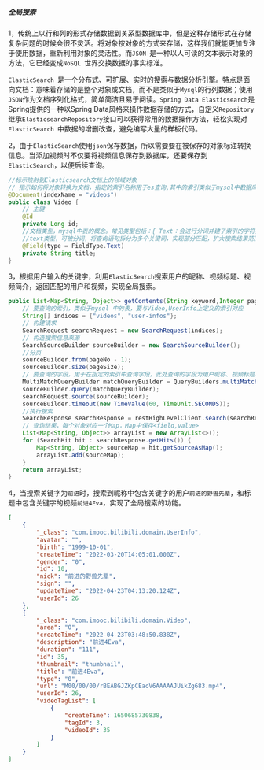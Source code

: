 ##### 全局搜索

1，传统上以行和列的形式存储数据到关系型数据库中，但是这种存储形式在存储复杂问题的时候会很不灵活。将对象按对象的方式来存储，这样我们就能更加专注于使用数据，重新利用对象的灵活性。而`JSON `是一种以人可读的文本表示对象的方法，它已经变成`NoSQL `世界交换数据的事实标准。

`ElasticSearch `是一个分布式、可扩展、实时的搜索与数据分析引擎。特点是面向文档：意味着存储的是整个对象或文档，而不是类似于`Mysql`的行列数据；使用`JSON`作为文档序列化格式，简单简洁且易于阅读。`Spring Data Elasticsearch`是Spring提供的一种以Spring Data风格来操作数据存储的方式，自定义`Repository`继承`ElasticsearchRepository`接口可以获得常用的数据操作方法，轻松实现对`ElasticSearch `中数据的增删改查，避免编写大量的样板代码。

2，由于`ElasticSearch`使用`json`保存数据，所以需要要在被保存的对象标注转换信息。当添加视频时不仅要将视频信息保存到数据库，还要保存到`ElasticSearch`，以便后续查询。

```java
//标示映射到Elasticsearch文档上的领域对象
// 指示如何将对象转换为文档，指定的索引名称用于es查询,其中的索引类似于mysql中数据库的概念
@Document(indexName = "videos")
public class Video {
    // 主键
    @Id
    private Long id;
    //文档类型，mysql中表的概念。常见类型包括：{ Text：会进行分词并建了索引的字符类型 Integer, Long, Date, Float, Double, Boolean, Object, Auto：自动判断字段类型 Nested：嵌套对象类型 }
    //text类型，可被分词，将查询语句拆分为多个关键词，实现部分匹配，扩大搜索结果范围
    @Field(type = FieldType.Text)
    private String title; 
}
```

3，根据用户输入的关键字，利用`ElasticSearch`搜索用户的昵称、视频标题、视频简介，返回匹配的用户和视频，实现全局搜索。

```java
public List<Map<String, Object>> getContents(String keyword,Integer pageNo,Integer pageSize) throws IOException {
    // 要查询的索引，类似于mysql 中的表，要与Video,UserInfo上定义的索引对应
    String[] indices = {"videos", "user-infos"};
    // 构建请求
    SearchRequest searchRequest = new SearchRequest(indices);
    // 构造搜索信息来源
    SearchSourceBuilder sourceBuilder = new SearchSourceBuilder();
    //分页
    sourceBuilder.from(pageNo - 1);
    sourceBuilder.size(pageSize);
    // 要查询的字段，用于在指定的索引中查询字段，此处查询的字段为用户昵称、视频标题、视频简介
    MultiMatchQueryBuilder matchQueryBuilder = QueryBuilders.multiMatchQuery(keyword, "title", "nick", "description");
    sourceBuilder.query(matchQueryBuilder);
    searchRequest.source(sourceBuilder);
    sourceBuilder.timeout(new TimeValue(60, TimeUnit.SECONDS));
    //执行搜索
    SearchResponse searchResponse = restHighLevelClient.search(searchRequest, RequestOptions.DEFAULT);
    // 查询结果，每个对象对应一个Map，Map中保存<field,value>
    List<Map<String, Object>> arrayList = new ArrayList<>();
    for (SearchHit hit : searchResponse.getHits()) {
        Map<String, Object> sourceMap = hit.getSourceAsMap();
        arrayList.add(sourceMap);
    }
    return arrayList;
}
```

4，当搜索关键字为`前进`时，搜索到昵称中包含关键字的用户`前进的野兽先辈`，和标题中包含关键字的视频`前进4Eva`，实现了全局搜索的功能。

```json
[
    {
        "_class": "com.imooc.bilibili.domain.UserInfo",
        "avatar": "",
        "birth": "1999-10-01",
        "createTime": "2022-03-20T14:05:01.000Z",
        "gender": "0",
        "id": 10,
        "nick": "前进的野兽先辈",
        "sign": "",
        "updateTime": "2022-04-23T04:13:20.124Z",
        "userId": 26
    },
    {
        "_class": "com.imooc.bilibili.domain.Video",
        "area": "0",
        "createTime": "2022-04-23T03:48:50.838Z",
        "description": "前进4Eva",
        "duration": "111",
        "id": 35,
        "thumbnail": "thumbnail",
        "title": "前进4Eva",
        "type": "0",
        "url": "M00/00/00/rBEABGJZKpCEaoV6AAAAAJUikZg683.mp4",
        "userId": 26,
        "videoTagList": [
            {
                "createTime": 1650685730838,
                "tagId": 3,
                "videoId": 35
            }
        ]
    }
]
```

